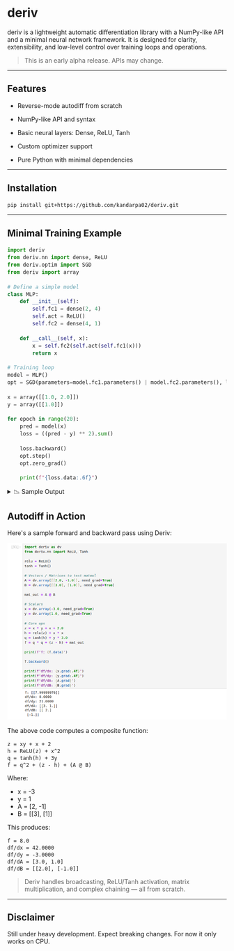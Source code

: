 # deriv

deriv is a lightweight automatic differentiation library with a NumPy-like API and a minimal neural network framework. It is designed for clarity, extensibility, and low-level control over training loops and operations.

> This is an early alpha release. APIs may change.

---
## Features
- Reverse-mode autodiff from scratch

- NumPy-like API and syntax

- Basic neural layers: Dense, ReLU, Tanh

- Custom optimizer support

- Pure Python with minimal dependencies

---
## Installation

```bash
pip install git+https://github.com/kandarpa02/deriv.git
```

---
## Minimal Training Example

```python
import deriv
from deriv.nn import dense, ReLU
from deriv.optim import SGD
from deriv import array

# Define a simple model
class MLP:
    def __init__(self):
        self.fc1 = dense(2, 4)
        self.act = ReLU()
        self.fc2 = dense(4, 1)

    def __call__(self, x):
        x = self.fc2(self.act(self.fc1(x)))
        return x

# Training loop
model = MLP()
opt = SGD(parameters=model.fc1.parameters() | model.fc2.parameters(), lr=0.1)

x = array([[1.0, 2.0]])
y = array([[1.0]])

for epoch in range(20):
    pred = model(x)
    loss = ((pred - y) ** 2).sum()

    loss.backward()
    opt.step()
    opt.zero_grad()

    print(f"{loss.data:.6f}")

```
<details>
<summary>📉 Sample Output</summary>

```
# loss decreasing
1.000934
0.960960
0.888020
0.790669
0.678023
0.558928
0.441305
0.331697
0.235007
0.154414
0.091441
0.046132
0.017320
0.002926
0.000281
0.006432
0.018406
0.033437
0.049123
0.063538
```
</details>

## Autodiff in Action

Here's a sample forward and backward pass using Deriv:

![Deriv autodiff demo](assets/deriv_matmul.png)

The above code computes a composite function:

```
z = xy + x + 2 
h = ReLU(z) + x^2 
q = tanh(h) + 3y
f = q^2 + (z - h) + (A @ B)
```

Where:
- x = -3
- y = 1
- A = [2, -1]
- B = [[3], [1]]


This produces:
```
f = 8.0
df/dx = 42.0000
df/dy = -3.0000
df/dA = [3.0, 1.0]
df/dB = [[2.0], [-1.0]]
```

> Deriv handles broadcasting, ReLU/Tanh activation, matrix multiplication, and complex chaining — all from scratch.

---

## Disclaimer

Still under heavy development. Expect breaking changes. For now it only works on CPU.
